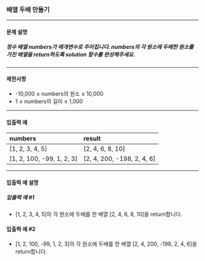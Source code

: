 ### 배열 두배 만들기

***

#### 문제 설명
##### 정수 배열 numbers가 매개변수로 주어집니다. numbers의 각 원소에 두배한 원소를 가진 배열을 return하도록 solution 함수를 완성해주세요.

***

#### 제한사항
* -10,000 ≤ numbers의 원소 ≤ 10,000
* 1 ≤ numbers의 길이 ≤ 1,000

***

#### 입출력 예
numbers                  |	result                    |
|:--                     |:--
[1, 2, 3, 4, 5]          |	[2, 4, 6, 8, 10]          |
[1, 2, 100, -99, 1, 2, 3]|	[2, 4, 200, -198, 2, 4, 6]|

***

#### 입출력 예 설명
##### 입출력 예 #1
* [1, 2, 3, 4, 5]의 각 원소에 두배를 한 배열 [2, 4, 6, 8, 10]을 return합니다.

#### 입출력 예 #2
* [1, 2, 100, -99, 1, 2, 3]의 각 원소에 두배를 한 배열 [2, 4, 200, -198, 2, 4, 6]을 return합니다.